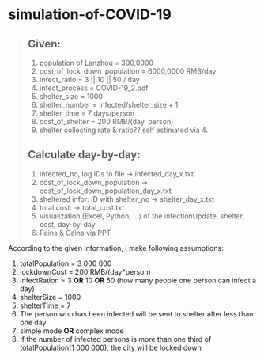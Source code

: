 # simulation-of-COVID-19

>## Given:
>1. population of Lanzhou = 300,0000
>2. cost_of_lock_down_population = 6000,0000 RMB/day
>3. infect_ratio = 3 || 10 || 50 / day
>4. infect_process = COVID-19_2.pdf
>5. shelter_size = 1000
>6. shelter_number = infected/shelter_size + 1
>7. shelter_time = 7 days/person
>8. cost_of_shelter = 200 RMB/(day, person)
>9. shelter collecting rate & ratio?? self estimated via 4.
>
>## Calculate day-by-day:
>1. infected_no, log IDs to file -> infected_day_x.txt
>2. cost_of_lock_down_population -> cost_of_lock_down_population_day_x.txt
>3. sheltered infor: ID with shelter_no -> shelter_day_x.txt
>4. total cost: -> total_cost.txt
>5. visualization (Excel, Python, ...) of the infectionUpdate, shelter, cost, day-by-day
>6. Pains & Gains via PPT

According to the given information, I make following assumptions:
1. totalPopulation = 3 000 000
2. lockdownCost = 200 RMB/(day*person)
3. infectRation = 3 **OR** 10 **OR** 50 (how many people one person can infect a day)
4. shelterSize = 1000
5. shelterTime = 7 
6. The person who has been infected will be sent to shelter after less than one day
7. simple mode **OR** complex mode
8. If the number of infected persons is more than one third of totalPopulation(1 000 000), the city will be locked down
